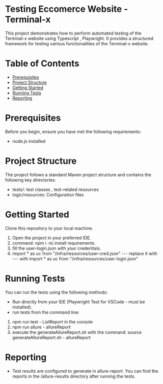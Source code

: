 # Testing Eccomerce Website - Terminal-x
This project demonstrates how to perform automated testing of the Terminal-x website using Typescript , Playwright. It provides a structured framework for testing various functionalities of the Terminal-x website.

# Table of Contents
* [Prerequisites](#prerequisites)
* [Project Structure](#project-structure)
* [Getting Started](#getting-started)
* [Running Tests](#running-tests)
* [Reporting](#reporting)

# Prerequisites
Before you begin, ensure you have met the following requirements:

* node.js installed

# Project Structure
The project follows a standard Maven project structure and contains the following key directories:
* tests/: test classes , test-related resources
* logic/resources: Configuration files

# Getting Started
Clone this repository to your local machine.

1) Open the project in your preferred IDE.
2) command: npm i  -to install requirements.
3) fill the user-login.json with your credentials.
4) import * as uc from "/infra/resources/user-cred.json" --- replace it with ---  with import * as uc from "/infra/resources/user-login.json"

# Running Tests
You can run the tests using the following methods:

* Run directly from your IDE (Playwright Test for VSCode - must be installed).
* run tests from the command line: 
1) npm run test - ListReport in the console
2) npm run allure - allureReport
3) execute the generateAllureReport.sh with the command: source generateAllureReport.sh - allureReport


# Reporting
* Test results are configured to generate in allure-report. You can find the reports in the /allure-results directory after running the tests.



